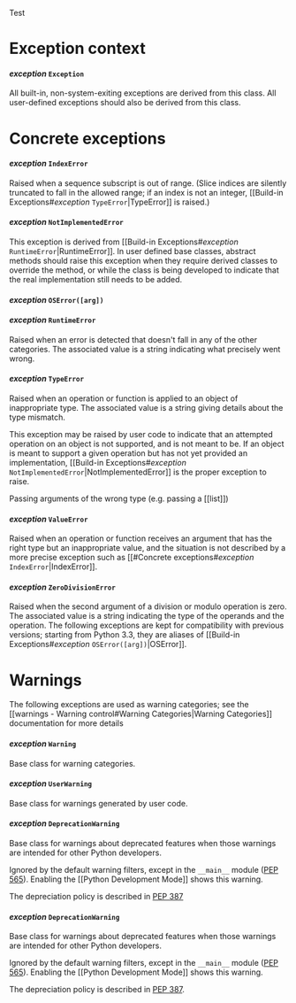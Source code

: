 Test
# Exception context
#### *exception* `Exception`
All built-in, non-system-exiting exceptions are derived from this class. All user-defined exceptions should also be derived from this class.
# Concrete exceptions
#### *exception* `IndexError`
Raised when a sequence subscript is out of range. (Slice indices are silently truncated to fall in the allowed range; if an index is not an integer, [[Build-in Exceptions#*exception* `TypeError`|TypeError]] is raised.)
#### *exception* `NotImplementedError`
This exception is derived from [[Build-in Exceptions#*exception* `RuntimeError`|RuntimeError]]. In user defined base classes, abstract methods should raise this exception when they require derived classes to override the method, or while the class is being developed to indicate that the real implementation still needs to be added.
#### *exception* `OSError([arg])`
#### *exception* `RuntimeError`
Raised when an error is detected that doesn't fall in any of the other categories. The associated value is a string indicating what precisely went wrong.
#### *exception* `TypeError`
Raised when an operation or function is applied to an object of inappropriate type. The associated value is a string giving details about the type mismatch.

This exception may be raised by user code to indicate that an attempted operation on an object is not supported, and is not meant to be. If an object is meant to support a given operation but has not yet provided an implementation, [[Build-in Exceptions#*exception* `NotImplementedError`|NotImplementedError]] is the proper exception to raise.

Passing arguments of the wrong type (e.g. passing a [[list]])
#### *exception* `ValueError`
Raised when an operation or function receives an argument that has the right type but an inappropriate value, and the situation is not described by a more precise exception such as [[#Concrete exceptions#*exception* `IndexError`|IndexError]].
#### *exception* `ZeroDivisionError`
Raised when the second argument of a division or modulo operation is zero. The associated value is a string indicating the type of the operands and the operation.
The following exceptions are kept for compatibility with previous versions; starting from Python 3.3, they are aliases of [[Build-in Exceptions#*exception* `OSError([arg])`|OSError]].
# Warnings
The following exceptions are used as warning categories; see the [[warnings - Warning control#Warning Categories|Warning Categories]] documentation for more details
#### *exception* `Warning`
Base class for warning categories.
#### *exception* `UserWarning`
Base class for warnings generated by user code.
#### *exception* `DeprecationWarning`
Base class for warnings about deprecated features when those warnings are intended for other Python developers.

Ignored by the default warning filters, except in the `__main__` module ([PEP 565](https://peps.python.org/pep-0565)). Enabling the [[Python Development Mode]] shows this warning.

The depreciation policy is described in [PEP 387](https://peps.python.org/pep-0387)
#### *exception* `DeprecationWarning`
Base class for warnings about deprecated features when those warnings are intended for other Python developers.

Ignored by the default warning filters, except in the `__main__` module ([PEP 565](https://peps.python.org/pep-0565)). Enabling the [[Python Development Mode]] shows this warning.

The depreciation policy is described in [PEP 387](https://peps.python.org/pep-0387).